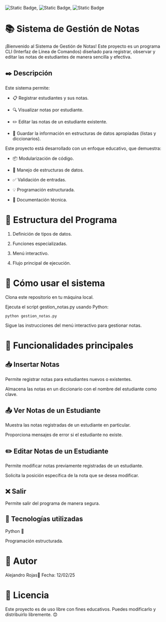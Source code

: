 ![Static Badge](https://img.shields.io/badge/Python-3.13.2-blue?logo=Python&logoColor=blue), ![Static Badge](https://img.shields.io/badge/Git--orange?logo=Git&logoColor=orange), ![Static Badge](https://img.shields.io/badge/Github--grey?logo=Github&logoColor=black)




# 📚 Sistema de Gestión de Notas

¡Bienvenido al Sistema de Gestión de Notas! Este proyecto es un programa CLI (Interfaz de Línea de Comandos) diseñado para registrar, observar y editar las notas de estudiantes de manera sencilla y efectiva.

## ✒️ Descripción

Este sistema permite:

- 📋 Registrar estudiantes y sus notas.

- 🔍 Visualizar notas por estudiante.

- ✏️ Editar las notas de un estudiante existente.

- 💾 Guardar la información en estructuras de datos apropiadas (listas y diccionarios).

Este proyecto está desarrollado con un enfoque educativo, que demuestra:

- 📦 Modularización de código.

- 📂 Manejo de estructuras de datos.

- ✅ Validación de entradas.

- 💡 Programación estructurada.

- 📖 Documentación técnica.

# 📁 Estructura del Programa

1. Definición de tipos de datos.

2. Funciones especializadas.

3. Menú interactivo.

4. Flujo principal de ejecución.

# 🚀 Cómo usar el sistema

Clona este repositorio en tu máquina local.

Ejecuta el script gestion_notas.py usando Python:
```
python gestion_notas.py
```
Sigue las instrucciones del menú interactivo para gestionar notas.

# 🔑 Funcionalidades principales

## 📥 Insertar Notas

Permite registrar notas para estudiantes nuevos o existentes.

Almacena las notas en un diccionario con el nombre del estudiante como clave.

## 📤 Ver Notas de un Estudiante

Muestra las notas registradas de un estudiante en particular.

Proporciona mensajes de error si el estudiante no existe.

## ✏️ Editar Notas de un Estudiante

Permite modificar notas previamente registradas de un estudiante.

Solicita la posición específica de la nota que se desea modificar.

## ❌ Salir

Permite salir del programa de manera segura.

## 🔧 Tecnologías utilizadas

Python 🐍

Programación estructurada.

# 📌 Autor

Alejandro Rojas📅 Fecha: 12/02/25

# 📜 Licencia

Este proyecto es de uso libre con fines educativos. Puedes modificarlo y distribuirlo libremente. 😊


